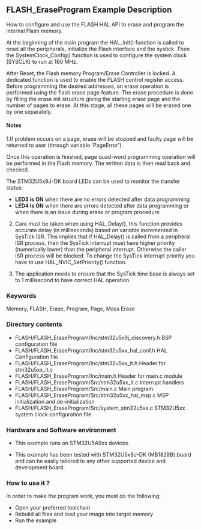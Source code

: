 ## <b>FLASH_EraseProgram Example Description</b>

How to configure and use the FLASH HAL API to erase and program the internal Flash memory.

At the beginning of the main program the HAL_Init() function is called to reset
all the peripherals, initialize the Flash interface and the systick.
Then the SystemClock_Config() function is used to configure the system clock (SYSCLK) to run at 160 MHz.

After Reset, the Flash memory Program/Erase Controller is locked. A dedicated function
is used to enable the FLASH control register access.
Before programming the desired addresses, an erase operation is performed using
the flash erase page feature. The erase procedure is done by filling the erase init
structure giving the starting erase page and the number of pages to erase.
At this stage, all these pages will be erased one by one separately.

#### <b>Notes</b>

 1.If problem occurs on a page, erase will be stopped and faulty page will be returned to user (through variable 'PageError').

Once this operation is finished, page quad-word programming operation will be performed
in the Flash memory. The written data is then read back and checked.

The STM32U5x9J-DK  board LEDs can be used to monitor the transfer status:

 -   **LED3 is ON** when there are no errors detected after data programming
 -   **LED4 is ON** when there are errors detected after data programming or when there is an 
 issue during erase or program procedure

 2. Care must be taken when using HAL_Delay(), this function provides accurate delay (in milliseconds)
    based on variable incremented in SysTick ISR. This implies that if HAL_Delay() is called from
    a peripheral ISR process, then the SysTick interrupt must have higher priority (numerically lower)
    than the peripheral interrupt. Otherwise the caller ISR process will be blocked.
    To change the SysTick interrupt priority you have to use HAL_NVIC_SetPriority() function.

 3. The application needs to ensure that the SysTick time base is always set to 1 millisecond
    to have correct HAL operation.

### <b>Keywords</b>

Memory, FLASH, Erase, Program, Page, Mass Erase

### <b>Directory contents</b>

  - FLASH/FLASH_EraseProgram/Inc/stm32u5x9j_discovery.h      BSP configuration file
  - FLASH/FLASH_EraseProgram/Inc/stm32u5xx_hal_conf.h        HAL Configuration file
  - FLASH/FLASH_EraseProgram/Inc/stm32u5xx_it.h              Header for stm32u5xx_it.c
  - FLASH/FLASH_EraseProgram/Inc/main.h                      Header for main.c module
  - FLASH/FLASH_EraseProgram/Src/stm32u5xx_it.c              Interrupt handlers
  - FLASH/FLASH_EraseProgram/Src/main.c                      Main program
  - FLASH/FLASH_EraseProgram/Src/stm32u5xx_hal_msp.c         MSP initialization and de-initialization
  - FLASH/FLASH_EraseProgram/Src/system_stm32u5xx.c          STM32U5xx system clock configuration file

### <b>Hardware and Software environment</b>

  - This example runs on STM32U5A9xx devices.

  - This example has been tested with STM32U5x9J-DK (MB1829B) board and can be
    easily tailored to any other supported device and development board.

### <b>How to use it ?</b>

In order to make the program work, you must do the following:

 - Open your preferred toolchain
 - Rebuild all files and load your image into target memory
 - Run the example


